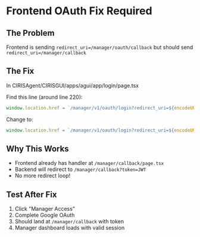 # Frontend OAuth Fix Required

## The Problem
Frontend is sending `redirect_uri=/manager/oauth/callback` but should send `redirect_uri=/manager/callback`

## The Fix
In CIRISAgent/CIRISGUI/apps/agui/app/login/page.tsx

Find this line (around line 220):
```typescript
window.location.href = `/manager/v1/oauth/login?redirect_uri=${encodeURIComponent('/manager/oauth/callback')}`;
```

Change to:
```typescript
window.location.href = `/manager/v1/oauth/login?redirect_uri=${encodeURIComponent('/manager/callback')}`;
```

## Why This Works
- Frontend already has handler at `/manager/callback/page.tsx`
- Backend will redirect to `/manager/callback?token=JWT`
- No more redirect loop!

## Test After Fix
1. Click "Manager Access"
2. Complete Google OAuth
3. Should land at `/manager/callback` with token
4. Manager dashboard loads with valid session
